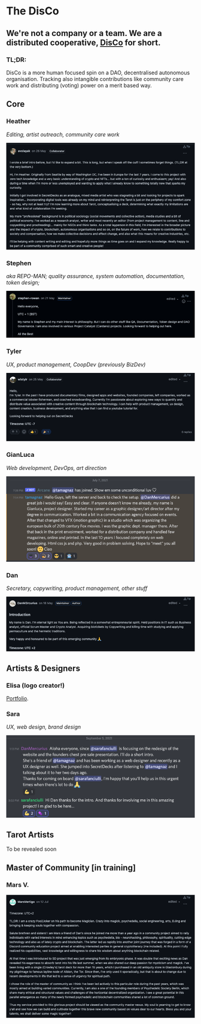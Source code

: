 # The DisCo

## We're not a company or a team. We are a distributed cooperative, [DisCo](https://disco.coop/manifesto/) for short.

### TL;DR:

DisCo is a more human focused spin on a DAO, decentralised autonomous organisation. Tracking also intangible contributions like community care work and distributing \(voting\) power on a merit based way.

## Core 

### Heather

_Editing, artist outreach, community care work_

![](../.gitbook/assets/screenshot-2021-09-19-at-21.39.09.png)

### Stephen

_aka REPO-MAN; quality assurance, system automation, documentation, token design;_ 

![](../.gitbook/assets/screenshot-2021-09-19-at-21.40.22.png)

### Tyler

_UX, product management, CoopDev \(previously BizDev\)_

![](../.gitbook/assets/screenshot-2021-09-19-at-21.39.43.png)

### GianLuca

_Web development, DevOps, art direction_

![](../.gitbook/assets/screenshot-2021-09-19-at-22.12.17.png)

### Dan 

_Secretary, copywriting, product management, other stuff_

![](../.gitbook/assets/screenshot-2021-09-19-at-21.40.15.png)



## Artists & Designers

### Elisa \(logo creator!\)

[Portfolio](https://issuu.com/elisadecrescenzo/docs/portfolioelisadecrescenzo2_798a666232b54b).

### Sara

_UX, web design, brand design_

![](../.gitbook/assets/screenshot-2021-09-19-at-21.49.21.png)

## Tarot Artists

To be revealed soon

## Master of Community \[in training\]

### Mars V.

![](../.gitbook/assets/screenshot-2021-09-19-at-21.39.28.png)



